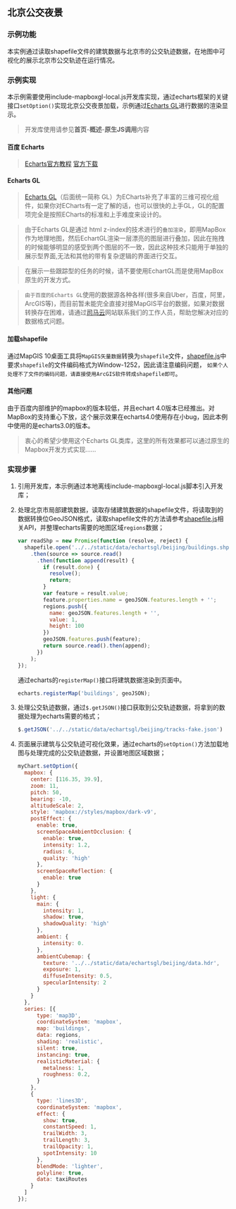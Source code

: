 ## 北京公交夜景

### 示例功能

本实例通过读取shapefile文件的建筑数据与北京市的公交轨迹数据，在地图中可视化的展示北京市公交轨迹在运行情况。

### 示例实现

本示例需要使用include-mapboxgl-local.js开发库实现，通过echarts框架的关键接口`setOption()`实现北京公交夜景加载，示例通过<a target="_blank" href="https://echarts.apache.org/zh/tutorial.html#%E4%BD%BF%E7%94%A8%20ECharts%20GL%20%E5%AE%9E%E7%8E%B0%E5%9F%BA%E7%A1%80%E7%9A%84%E4%B8%89%E7%BB%B4%E5%8F%AF%E8%A7%86%E5%8C%96">Echarts GL</a>进行数据的渲染显示。

> 开发库使用请参见**首页**-**概述**-**原生JS调用**内容

#### 百度 Echarts

> <a target="_blank" href="http://echarts.baidu.com/api.html#echarts">Echarts官方教程</a>  <a href="http://echarts.baidu.com/download.html" target="_blank">官方下载</a>

#### Echarts GL

> <a target="_blank" href="https://echarts.apache.org/zh/tutorial.html#%E4%BD%BF%E7%94%A8%20ECharts%20GL%20%E5%AE%9E%E7%8E%B0%E5%9F%BA%E7%A1%80%E7%9A%84%E4%B8%89%E7%BB%B4%E5%8F%AF%E8%A7%86%E5%8C%96">Echarts GL</a>（后面统一简称 GL）为ECharts补充了丰富的三维可视化组件，如果你对ECharts有一定了解的话，也可以很快的上手GL，GL的配置项完全是按照ECharts的标准和上手难度来设计的。

> 由于Echarts GL是通过 html z-index的技术进行的`叠加渲染`，即用MapBox作为地理地图，然后EchartGL渲染一层漂亮的图层进行叠加，因此在拖拽的时候能够明显的感受到两个图层的不一致，因此这种技术只能用于单独的展示型界面,无法和其他的带有复杂逻辑的界面进行交互。

> 在展示一些跟踪型的任务的时候，请不要使用EchartGL而是使用MapBox原生的开发方式。

> `由于百度的Echarts GL`使用的数据源各种各样(很多来自Uber，百度，阿里，ArcGIS等)，而目前暂未能完全直接对接MapGIS平台的数据，如果对数据转换存在困难，请通过<a target="_blank" href="http://smaryun.com/dev/">司马云</a>网站联系我们的工作人员，帮助您解决对应的数据格式问题。

#### 加载shapefile

通过MapGIS 10桌面工具将`MapGIS矢量数据`转换为`shapefile`文件，<a target="_blank" href="https://github.com/mbostock/shapefile">shapefile.js</a>中要求`shapefile`的文件编码格式为Window-1252，因此请注意编码问题， `如果个人处理不了文件的编码问题，请直接使用ArcGIS软件转成shapefile即可`。

#### 其他问题

由于百度内部维护的mapbox的版本较低，并且echart 4.0版本已经推出。对MapBox的支持重心下放，这个展示效果在echarts4.0使用存在小bug，因此本例中使用的是echarts3.0的版本。

> 衷心的希望少使用这个Echarts GL类库，这里的所有效果都可以通过原生的Mapbox开发方式实现......

### 实现步骤

1. 引用开发库，本示例通过本地离线include-mapboxgl-local.js脚本引入开发库；

2. 处理北京市局部建筑数据，读取存储建筑数据的shapefile文件，将读取到的数据转换位GeoJSON格式，读取shapefile文件的方法请参考<a target="_blank" href="https://github.com/mbostock/shapefile">shapefile.js</a>相关API，并整理echarts需要的地图区域`regions`数据；

   ```javascript
   var readShp = new Promise(function (resolve, reject) {
     shapefile.open('../../static/data/echartsgl/beijing/buildings.shp', '../../static/data/echartsgl/beijing/buildings.dbf')
       .then(source => source.read()
         .then(function append(result) {
           if (result.done) {
             resolve();
             return;
           }
           var feature = result.value;
           feature.properties.name = geoJSON.features.length + '';
           regions.push({
             name: geoJSON.features.length + '',
             value: 1,
             height: 100
           })
           geoJSON.features.push(feature);
           return source.read().then(append);
         })
       );
   });
   ```

   通过echarts的`registerMap()`接口将建筑数据渲染到页面中。

   ```javascript
   echarts.registerMap('buildings', geoJSON);
   ```

3. 处理公交轨迹数据，通过`$.getJSON()`接口获取到公交轨迹数据，将拿到的数据处理为echarts需要的格式；

   ```javascript
   $.getJSON('../../static/data/echartsgl/beijing/tracks-fake.json')
   ```

4. 页面展示建筑与公交轨迹可视化效果，通过echarts的`setOption()`方法加载地图与处理完成的公交轨迹数据，并设置地图区域数据；

   ```javascript
   myChart.setOption({
     mapbox: {
       center: [116.35, 39.9],
       zoom: 11,
       pitch: 50,
       bearing: -10,
       altitudeScale: 2,
       style: 'mapbox://styles/mapbox/dark-v9',
       postEffect: {
         enable: true,
         screenSpaceAmbientOcclusion: {
           enable: true,
           intensity: 1.2,
           radius: 6,
           quality: 'high'
         },
         screenSpaceReflection: {
           enable: true
         }
       },
       light: {
         main: {
           intensity: 1,
           shadow: true,
           shadowQuality: 'high'
         },
         ambient: {
           intensity: 0.
         },
         ambientCubemap: {
           texture: '../../static/data/echartsgl/beijing/data.hdr',
           exposure: 1,
           diffuseIntensity: 0.5,
           specularIntensity: 2
         }
       }
     },
     series: [{
         type: 'map3D',
         coordinateSystem: 'mapbox',
         map: 'buildings',
         data: regions,
         shading: 'realistic',
         silent: true,
         instancing: true,
         realisticMaterial: {
           metalness: 1,
           roughness: 0.2,
         }
       },
       {
         type: 'lines3D',
         coordinateSystem: 'mapbox',
         effect: {
           show: true,
           constantSpeed: 1,
           trailWidth: 3,
           trailLength: 3,
           trailOpacity: 1,
           spotIntensity: 10
         },
         blendMode: 'lighter',
         polyline: true,
         data: taxiRoutes
       }
     ]
   });
   ```
